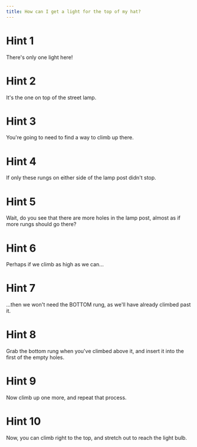```yaml
---
title: How can I get a light for the top of my hat?
---
```

# Hint 1
There's only one light here!

# Hint 2
It's the one on top of the street lamp.

# Hint 3
You're going to need to find a way to climb up there.

# Hint 4
If only these rungs on either side of the lamp post didn't stop.

# Hint 5
Wait, do you see that there are more holes in the lamp post, almost as if more rungs should go there?

# Hint 6
Perhaps if we climb as high as we can...

# Hint 7
...then we won't need the BOTTOM rung, as we'll have already climbed past it.

# Hint 8
Grab the bottom rung when you've climbed above it, and insert it into the first of the empty holes.

# Hint 9
Now climb up one more, and repeat that process.

# Hint 10
Now, you can climb right to the top, and stretch out to reach the light bulb.

